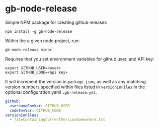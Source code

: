 # gb-node-release
Simple NPM package for creating github releases

```
npm install -g gb-node-release
```

Within the a given node project, run:
```
gb-node-release minor
```

Requires that you set environment variables for github user, and API key:
```
export GITHUB_USER=<user>
export GITHUB_CODE=<api key>
```

It will increment the version in `package.json`, as well as any matching 
version numbers specified within files listed in `versionInFiles` in the 
optional configuration yaml `.gb-release.yml`.

```yaml
github:
  usernameEnvVar: GITHUB_USER
  codeEnvVar: GITHUB_CODE
versionInFiles:
  - fileContainingCurrentVersionSomewhere.txt
```